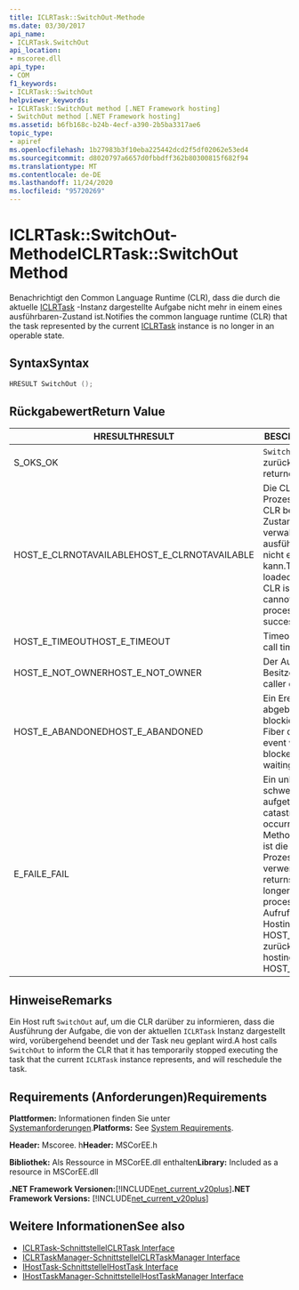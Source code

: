 ```yaml
---
title: ICLRTask::SwitchOut-Methode
ms.date: 03/30/2017
api_name:
- ICLRTask.SwitchOut
api_location:
- mscoree.dll
api_type:
- COM
f1_keywords:
- ICLRTask::SwitchOut
helpviewer_keywords:
- ICLRTask::SwitchOut method [.NET Framework hosting]
- SwitchOut method [.NET Framework hosting]
ms.assetid: b6fb168c-b24b-4ecf-a390-2b5ba3317ae6
topic_type:
- apiref
ms.openlocfilehash: 1b27983b3f10eba225442dcd2f5df02062e53ed4
ms.sourcegitcommit: d8020797a6657d0fbbdff362b80300815f682f94
ms.translationtype: MT
ms.contentlocale: de-DE
ms.lasthandoff: 11/24/2020
ms.locfileid: "95720269"
---
```

# <a name="iclrtaskswitchout-method"></a><span data-ttu-id="c5eaf-102">ICLRTask::SwitchOut-Methode</span><span class="sxs-lookup"><span data-stu-id="c5eaf-102">ICLRTask::SwitchOut Method</span></span>

<span data-ttu-id="c5eaf-103">Benachrichtigt den Common Language Runtime (CLR), dass die durch die aktuelle [ICLRTask](iclrtask-interface.md) -Instanz dargestellte Aufgabe nicht mehr in einem eines ausführbaren-Zustand ist.</span><span class="sxs-lookup"><span data-stu-id="c5eaf-103">Notifies the common language runtime (CLR) that the task represented by the current [ICLRTask](iclrtask-interface.md) instance is no longer in an operable state.</span></span>  
  
## <a name="syntax"></a><span data-ttu-id="c5eaf-104">Syntax</span><span class="sxs-lookup"><span data-stu-id="c5eaf-104">Syntax</span></span>  
  
```cpp  
HRESULT SwitchOut ();  
```  
  
## <a name="return-value"></a><span data-ttu-id="c5eaf-105">Rückgabewert</span><span class="sxs-lookup"><span data-stu-id="c5eaf-105">Return Value</span></span>  
  
|<span data-ttu-id="c5eaf-106">HRESULT</span><span class="sxs-lookup"><span data-stu-id="c5eaf-106">HRESULT</span></span>|<span data-ttu-id="c5eaf-107">BESCHREIBUNG</span><span class="sxs-lookup"><span data-stu-id="c5eaf-107">Description</span></span>|  
|-------------|-----------------|  
|<span data-ttu-id="c5eaf-108">S_OK</span><span class="sxs-lookup"><span data-stu-id="c5eaf-108">S_OK</span></span>|<span data-ttu-id="c5eaf-109">`SwitchOut` wurde erfolgreich zurückgegeben.</span><span class="sxs-lookup"><span data-stu-id="c5eaf-109">`SwitchOut` returned successfully.</span></span>|  
|<span data-ttu-id="c5eaf-110">HOST_E_CLRNOTAVAILABLE</span><span class="sxs-lookup"><span data-stu-id="c5eaf-110">HOST_E_CLRNOTAVAILABLE</span></span>|<span data-ttu-id="c5eaf-111">Die CLR wurde nicht in einen Prozess geladen, oder die CLR befindet sich in einem Zustand, in dem Sie verwalteten Code nicht ausführen oder den-Befehl nicht erfolgreich verarbeiten kann.</span><span class="sxs-lookup"><span data-stu-id="c5eaf-111">The CLR has not been loaded into a process, or the CLR is in a state in which it cannot run managed code or process the call successfully.</span></span>|  
|<span data-ttu-id="c5eaf-112">HOST_E_TIMEOUT</span><span class="sxs-lookup"><span data-stu-id="c5eaf-112">HOST_E_TIMEOUT</span></span>|<span data-ttu-id="c5eaf-113">Timeout des Aufrufes.</span><span class="sxs-lookup"><span data-stu-id="c5eaf-113">The call timed out.</span></span>|  
|<span data-ttu-id="c5eaf-114">HOST_E_NOT_OWNER</span><span class="sxs-lookup"><span data-stu-id="c5eaf-114">HOST_E_NOT_OWNER</span></span>|<span data-ttu-id="c5eaf-115">Der Aufrufer ist nicht Besitzer der Sperre.</span><span class="sxs-lookup"><span data-stu-id="c5eaf-115">The caller does not own the lock.</span></span>|  
|<span data-ttu-id="c5eaf-116">HOST_E_ABANDONED</span><span class="sxs-lookup"><span data-stu-id="c5eaf-116">HOST_E_ABANDONED</span></span>|<span data-ttu-id="c5eaf-117">Ein Ereignis wurde abgebrochen, während ein blockierter Thread oder eine Fiber darauf wartete.</span><span class="sxs-lookup"><span data-stu-id="c5eaf-117">An event was canceled while a blocked thread or fiber was waiting on it.</span></span>|  
|<span data-ttu-id="c5eaf-118">E_FAIL</span><span class="sxs-lookup"><span data-stu-id="c5eaf-118">E_FAIL</span></span>|<span data-ttu-id="c5eaf-119">Ein unbekannter schwerwiegender Fehler ist aufgetreten.</span><span class="sxs-lookup"><span data-stu-id="c5eaf-119">An unknown catastrophic failure occurred.</span></span> <span data-ttu-id="c5eaf-120">Wenn eine Methode E_FAIL zurückgibt, ist die CLR innerhalb des Prozesses nicht mehr verwendbar.</span><span class="sxs-lookup"><span data-stu-id="c5eaf-120">When a method returns E_FAIL, the CLR is no longer usable within the process.</span></span> <span data-ttu-id="c5eaf-121">Nachfolgende Aufrufe von Hostingmethoden geben HOST_E_CLRNOTAVAILABLE zurück.</span><span class="sxs-lookup"><span data-stu-id="c5eaf-121">Subsequent calls to hosting methods return HOST_E_CLRNOTAVAILABLE.</span></span>|  
  
## <a name="remarks"></a><span data-ttu-id="c5eaf-122">Hinweise</span><span class="sxs-lookup"><span data-stu-id="c5eaf-122">Remarks</span></span>  

 <span data-ttu-id="c5eaf-123">Ein Host ruft `SwitchOut` auf, um die CLR darüber zu informieren, dass die Ausführung der Aufgabe, die von der aktuellen `ICLRTask` Instanz dargestellt wird, vorübergehend beendet und der Task neu geplant wird.</span><span class="sxs-lookup"><span data-stu-id="c5eaf-123">A host calls `SwitchOut` to inform the CLR that it has temporarily stopped executing the task that the current `ICLRTask` instance represents, and will reschedule the task.</span></span>  
  
## <a name="requirements"></a><span data-ttu-id="c5eaf-124">Requirements (Anforderungen)</span><span class="sxs-lookup"><span data-stu-id="c5eaf-124">Requirements</span></span>  

 <span data-ttu-id="c5eaf-125">**Plattformen:** Informationen finden Sie unter [Systemanforderungen](../../get-started/system-requirements.md).</span><span class="sxs-lookup"><span data-stu-id="c5eaf-125">**Platforms:** See [System Requirements](../../get-started/system-requirements.md).</span></span>  
  
 <span data-ttu-id="c5eaf-126">**Header:** Mscoree. h</span><span class="sxs-lookup"><span data-stu-id="c5eaf-126">**Header:** MSCorEE.h</span></span>  
  
 <span data-ttu-id="c5eaf-127">**Bibliothek:** Als Ressource in MSCorEE.dll enthalten</span><span class="sxs-lookup"><span data-stu-id="c5eaf-127">**Library:** Included as a resource in MSCorEE.dll</span></span>  
  
 <span data-ttu-id="c5eaf-128">**.NET Framework Versionen:**[!INCLUDE[net_current_v20plus](../../../../includes/net-current-v20plus-md.md)]</span><span class="sxs-lookup"><span data-stu-id="c5eaf-128">**.NET Framework Versions:** [!INCLUDE[net_current_v20plus](../../../../includes/net-current-v20plus-md.md)]</span></span>  
  
## <a name="see-also"></a><span data-ttu-id="c5eaf-129">Weitere Informationen</span><span class="sxs-lookup"><span data-stu-id="c5eaf-129">See also</span></span>

- [<span data-ttu-id="c5eaf-130">ICLRTask-Schnittstelle</span><span class="sxs-lookup"><span data-stu-id="c5eaf-130">ICLRTask Interface</span></span>](iclrtask-interface.md)
- [<span data-ttu-id="c5eaf-131">ICLRTaskManager-Schnittstelle</span><span class="sxs-lookup"><span data-stu-id="c5eaf-131">ICLRTaskManager Interface</span></span>](iclrtaskmanager-interface.md)
- [<span data-ttu-id="c5eaf-132">IHostTask-Schnittstelle</span><span class="sxs-lookup"><span data-stu-id="c5eaf-132">IHostTask Interface</span></span>](ihosttask-interface.md)
- [<span data-ttu-id="c5eaf-133">IHostTaskManager-Schnittstelle</span><span class="sxs-lookup"><span data-stu-id="c5eaf-133">IHostTaskManager Interface</span></span>](ihosttaskmanager-interface.md)
